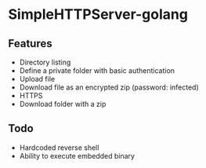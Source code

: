 # SimpleHTTPServer-golang

## Features

* Directory listing
* Define a private folder with basic authentication
* Upload file
* Download file as an encrypted zip (password: infected)
* HTTPS
* Download folder with a zip

## Todo

* Hardcoded reverse shell
* Ability to execute embedded binary
